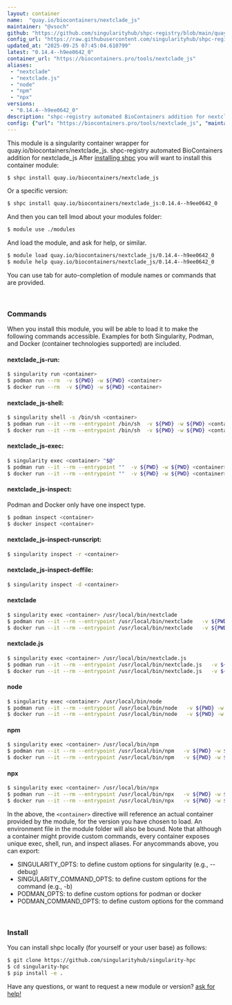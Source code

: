 ```yaml
---
layout: container
name:  "quay.io/biocontainers/nextclade_js"
maintainer: "@vsoch"
github: "https://github.com/singularityhub/shpc-registry/blob/main/quay.io/biocontainers/nextclade_js/container.yaml"
config_url: "https://raw.githubusercontent.com/singularityhub/shpc-registry/main/quay.io/biocontainers/nextclade_js/container.yaml"
updated_at: "2025-09-25 07:45:04.610799"
latest: "0.14.4--h9ee0642_0"
container_url: "https://biocontainers.pro/tools/nextclade_js"
aliases:
 - "nextclade"
 - "nextclade.js"
 - "node"
 - "npm"
 - "npx"
versions:
 - "0.14.4--h9ee0642_0"
description: "shpc-registry automated BioContainers addition for nextclade_js"
config: {"url": "https://biocontainers.pro/tools/nextclade_js", "maintainer": "@vsoch", "description": "shpc-registry automated BioContainers addition for nextclade_js", "latest": {"0.14.4--h9ee0642_0": "sha256:899170bbcc4629cad8043498244bd621b939779472a0db851801bde590801aa9"}, "tags": {"0.14.4--h9ee0642_0": "sha256:899170bbcc4629cad8043498244bd621b939779472a0db851801bde590801aa9"}, "docker": "quay.io/biocontainers/nextclade_js", "aliases": {"nextclade": "/usr/local/bin/nextclade", "nextclade.js": "/usr/local/bin/nextclade.js", "node": "/usr/local/bin/node", "npm": "/usr/local/bin/npm", "npx": "/usr/local/bin/npx"}}
---
```


This module is a singularity container wrapper for quay.io/biocontainers/nextclade_js.
shpc-registry automated BioContainers addition for nextclade_js
After [installing shpc](#install) you will want to install this container module:


```bash
$ shpc install quay.io/biocontainers/nextclade_js
```

Or a specific version:

```bash
$ shpc install quay.io/biocontainers/nextclade_js:0.14.4--h9ee0642_0
```

And then you can tell lmod about your modules folder:

```bash
$ module use ./modules
```

And load the module, and ask for help, or similar.

```bash
$ module load quay.io/biocontainers/nextclade_js/0.14.4--h9ee0642_0
$ module help quay.io/biocontainers/nextclade_js/0.14.4--h9ee0642_0
```

You can use tab for auto-completion of module names or commands that are provided.

<br>

### Commands

When you install this module, you will be able to load it to make the following commands accessible.
Examples for both Singularity, Podman, and Docker (container technologies supported) are included.

#### nextclade_js-run:

```bash
$ singularity run <container>
$ podman run --rm  -v ${PWD} -w ${PWD} <container>
$ docker run --rm  -v ${PWD} -w ${PWD} <container>
```

#### nextclade_js-shell:

```bash
$ singularity shell -s /bin/sh <container>
$ podman run --it --rm --entrypoint /bin/sh  -v ${PWD} -w ${PWD} <container>
$ docker run --it --rm --entrypoint /bin/sh  -v ${PWD} -w ${PWD} <container>
```

#### nextclade_js-exec:

```bash
$ singularity exec <container> "$@"
$ podman run --it --rm --entrypoint ""  -v ${PWD} -w ${PWD} <container> "$@"
$ docker run --it --rm --entrypoint ""  -v ${PWD} -w ${PWD} <container> "$@"
```

#### nextclade_js-inspect:

Podman and Docker only have one inspect type.

```bash
$ podman inspect <container>
$ docker inspect <container>
```

#### nextclade_js-inspect-runscript:

```bash
$ singularity inspect -r <container>
```

#### nextclade_js-inspect-deffile:

```bash
$ singularity inspect -d <container>
```


#### nextclade

```bash
$ singularity exec <container> /usr/local/bin/nextclade
$ podman run --it --rm --entrypoint /usr/local/bin/nextclade   -v ${PWD} -w ${PWD} <container> -c " $@"
$ docker run --it --rm --entrypoint /usr/local/bin/nextclade   -v ${PWD} -w ${PWD} <container> -c " $@"
```


#### nextclade.js

```bash
$ singularity exec <container> /usr/local/bin/nextclade.js
$ podman run --it --rm --entrypoint /usr/local/bin/nextclade.js   -v ${PWD} -w ${PWD} <container> -c " $@"
$ docker run --it --rm --entrypoint /usr/local/bin/nextclade.js   -v ${PWD} -w ${PWD} <container> -c " $@"
```


#### node

```bash
$ singularity exec <container> /usr/local/bin/node
$ podman run --it --rm --entrypoint /usr/local/bin/node   -v ${PWD} -w ${PWD} <container> -c " $@"
$ docker run --it --rm --entrypoint /usr/local/bin/node   -v ${PWD} -w ${PWD} <container> -c " $@"
```


#### npm

```bash
$ singularity exec <container> /usr/local/bin/npm
$ podman run --it --rm --entrypoint /usr/local/bin/npm   -v ${PWD} -w ${PWD} <container> -c " $@"
$ docker run --it --rm --entrypoint /usr/local/bin/npm   -v ${PWD} -w ${PWD} <container> -c " $@"
```


#### npx

```bash
$ singularity exec <container> /usr/local/bin/npx
$ podman run --it --rm --entrypoint /usr/local/bin/npx   -v ${PWD} -w ${PWD} <container> -c " $@"
$ docker run --it --rm --entrypoint /usr/local/bin/npx   -v ${PWD} -w ${PWD} <container> -c " $@"
```



In the above, the `<container>` directive will reference an actual container provided
by the module, for the version you have chosen to load. An environment file in the
module folder will also be bound. Note that although a container
might provide custom commands, every container exposes unique exec, shell, run, and
inspect aliases. For anycommands above, you can export:

 - SINGULARITY_OPTS: to define custom options for singularity (e.g., --debug)
 - SINGULARITY_COMMAND_OPTS: to define custom options for the command (e.g., -b)
 - PODMAN_OPTS: to define custom options for podman or docker
 - PODMAN_COMMAND_OPTS: to define custom options for the command

<br>

### Install

You can install shpc locally (for yourself or your user base) as follows:

```bash
$ git clone https://github.com/singularityhub/singularity-hpc
$ cd singularity-hpc
$ pip install -e .
```

Have any questions, or want to request a new module or version? [ask for help!](https://github.com/singularityhub/singularity-hpc/issues)